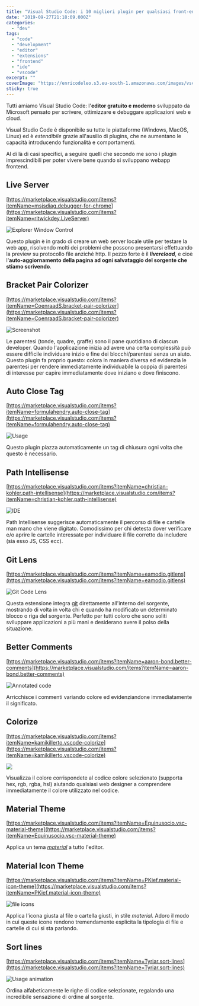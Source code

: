 ```yaml
---
title: "Visual Studio Code: i 10 migliori plugin per qualsiasi front-end developer"
date: "2019-09-27T21:18:09.000Z"
categories:
  - "dev"
tags:
  - "code"
  - "development"
  - "editor"
  - "extensions"
  - "frontend"
  - "ide"
  - "vscode"
excerpt: ""
coverImage: "https://enricodeleo.s3.eu-south-1.amazonaws.com/images/vscode-plugins.jpg"
sticky: true
---
```


Tutti amiamo Visual Studio Code: l'**editor gratuito e moderno** sviluppato da Microsoft pensato per scrivere, ottimizzare e debuggare applicazioni web e cloud.

Visual Studio Code è disponibile su tutte le piattaforme (Windows, MacOS, Linux) ed è _estendibile_ grazie all'ausilio di plugins, che ne aumentano le capacità introducendo funzionalità e comportamenti.

Al di là di casi specifici, a seguire quelli che secondo me sono i plugin imprescindibili per poter vivere bene quando si sviluppano webapp frontend.

## Live Server

[https://marketplace.visualstudio.com/items?itemName=msjsdiag.debugger-for-chrome](https://marketplace.visualstudio.com/items?itemName=ritwickdey.LiveServer)

![Explorer Window Control](https://enricodeleo.s3.eu-south-1.amazonaws.com/images/vscode-live-server-explorer-menu-demo-1.gif)

Questo plugin è in grado di creare un web server locale utile per testare la web app, risolvendo molti dei problemi che possono presentarsi effettuando la preview su protocollo file anziché http. Il pezzo forte è il _**livereload**_, e cioè l'**auto-aggiornamento della pagina ad ogni salvataggio del sorgente che stiamo scrivendo**.

## Bracket Pair Colorizer

[https://marketplace.visualstudio.com/items?itemName=CoenraadS.bracket-pair-colorizer](https://marketplace.visualstudio.com/items?itemName=CoenraadS.bracket-pair-colorizer)

![Screenshot](https://enricodeleo.s3.eu-south-1.amazonaws.com/images/example.png)

Le parentesi (tonde, quadre, graffe) sono il pane quotidiano di ciascun developer. Quando l'applicazione inizia ad avere una certa complessità può essere difficile individuare inizio e fine dei blocchi/parentesi senza un aiuto. Questo plugin fa proprio questo: colora in maniera diversa ed evidenzia le parentesi per rendere immediatamente individuabile la coppia di parentesi di interesse per capire immediatamente dove iniziano e dove finiscono.

## Auto Close Tag

[https://marketplace.visualstudio.com/items?itemName=formulahendry.auto-close-tag](https://marketplace.visualstudio.com/items?itemName=formulahendry.auto-close-tag)

![Usage](https://enricodeleo.s3.eu-south-1.amazonaws.com/images/usage.gif)

Questo plugin piazza automaticamente un tag di chiusura ogni volta che questo è necessario.

## Path Intellisense

[https://marketplace.visualstudio.com/items?itemName=christian-kohler.path-intellisense](https://marketplace.visualstudio.com/items?itemName=christian-kohler.path-intellisense)

![IDE](https://enricodeleo.s3.eu-south-1.amazonaws.com/images/iaHeUiDeTUZuo.gif)

Path Intellisense suggerisce automaticamente il percorso di file e cartelle man mano che viene digitato. Comodissimo per chi detesta dover verificare e/o aprire le cartelle interessate per individuare il file corretto da includere (sia esso JS, CSS ecc).

## Git Lens

[https://marketplace.visualstudio.com/items?itemName=eamodio.gitlens](https://marketplace.visualstudio.com/items?itemName=eamodio.gitlens)

![Git Code Lens](https://enricodeleo.s3.eu-south-1.amazonaws.com/images/code-lens.png)

Questa estensione integra [git](https://git-scm.com/) direttamente all'interno del sorgente, mostrando di volta in volta chi e quando ha modificato un determinato blocco o riga del sorgente. Perfetto per tutti coloro che sono soliti sviluppare applicazioni a più mani e desiderano avere il polso della situazione.

## Better Comments

[https://marketplace.visualstudio.com/items?itemName=aaron-bond.better-comments](https://marketplace.visualstudio.com/items?itemName=aaron-bond.better-comments)

![Annotated code](https://enricodeleo.s3.eu-south-1.amazonaws.com/images/better-comments.PNG)

Arricchisce i commenti variando colore ed evidenziandone immediatamente il significato.

## Colorize

[https://marketplace.visualstudio.com/items?itemName=kamikillerto.vscode-colorize](https://marketplace.visualstudio.com/items?itemName=kamikillerto.vscode-colorize)

![](https://enricodeleo.s3.eu-south-1.amazonaws.com/images/demo.gif)

Visualizza il colore corrispondete al codice colore selezionato (supporta hex, rgb, rgba, hsl) aiutando qualsiasi web designer a comprendere immediatamente il colore utilizzato nel codice.

## Material Theme

[https://marketplace.visualstudio.com/items?itemName=Equinusocio.vsc-material-theme](https://marketplace.visualstudio.com/items?itemName=Equinusocio.vsc-material-theme)

Applica un tema [_material_](https://material.io/) a tutto l'editor.

## Material Icon Theme

[https://marketplace.visualstudio.com/items?itemName=PKief.material-icon-theme](https://marketplace.visualstudio.com/items?itemName=PKief.material-icon-theme)

![file icons](https://enricodeleo.s3.eu-south-1.amazonaws.com/images/fileIcons.png)

Applica l'icona giusta al file o cartella giusti, in stile _material_. Adoro il modo in cui queste icone rendono tremendamente esplicita la tipologia di file e cartelle di cui si sta parlando.

## Sort lines

[https://marketplace.visualstudio.com/items?itemName=Tyriar.sort-lines](https://marketplace.visualstudio.com/items?itemName=Tyriar.sort-lines)

![Usage animation](https://enricodeleo.s3.eu-south-1.amazonaws.com/images/usage-animation.gif)

Ordina alfabeticamente le righe di codice selezionate, regalando una incredibile sensazione di ordine al sorgente.
